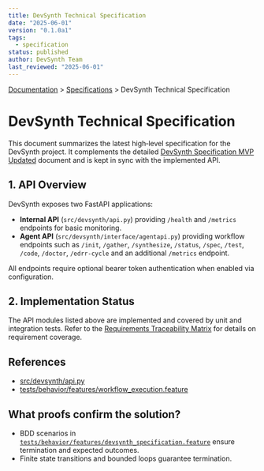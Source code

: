 ```yaml
---
title: DevSynth Technical Specification
date: "2025-06-01"
version: "0.1.0a1"
tags:
  - specification
status: published
author: DevSynth Team
last_reviewed: "2025-06-01"
---
```

<div class="breadcrumbs">
<a href="../index.md">Documentation</a> &gt; <a href="index.md">Specifications</a> &gt; DevSynth Technical Specification
</div>

# DevSynth Technical Specification

This document summarizes the latest high‑level specification for the DevSynth project. It complements the detailed [DevSynth Specification MVP Updated](devsynth_specification_mvp_updated.md) document and is kept in sync with the implemented API.

## 1. API Overview

DevSynth exposes two FastAPI applications:

- **Internal API** (`src/devsynth/api.py`) providing `/health` and `/metrics` endpoints for basic monitoring.
- **Agent API** (`src/devsynth/interface/agentapi.py`) providing workflow endpoints such as `/init`, `/gather`, `/synthesize`, `/status`, `/spec`, `/test`, `/code`, `/doctor`, `/edrr-cycle` and an additional `/metrics` endpoint.

All endpoints require optional bearer token authentication when enabled via configuration.

## 2. Implementation Status

The API modules listed above are implemented and covered by unit and integration tests. Refer to the [Requirements Traceability Matrix](../requirements_traceability.md) for details on requirement coverage.

## References

- [src/devsynth/api.py](../../src/devsynth/api.py)
- [tests/behavior/features/workflow_execution.feature](../../tests/behavior/features/workflow_execution.feature)

## What proofs confirm the solution?
- BDD scenarios in [`tests/behavior/features/devsynth_specification.feature`](../../tests/behavior/features/devsynth_specification.feature) ensure termination and expected outcomes.
- Finite state transitions and bounded loops guarantee termination.
